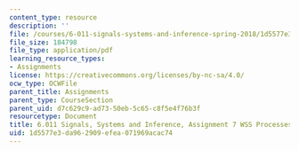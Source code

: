 ```yaml
---
content_type: resource
description: ''
file: /courses/6-011-signals-systems-and-inference-spring-2018/1d5577e3da962909efea071969acac74_MIT6_011S18ps7.pdf
file_size: 184798
file_type: application/pdf
learning_resource_types:
- Assignments
license: https://creativecommons.org/licenses/by-nc-sa/4.0/
ocw_type: OCWFile
parent_title: Assignments
parent_type: CourseSection
parent_uid: d7c629c9-ad73-50eb-5c65-c8f5e4f76b3f
resourcetype: Document
title: 6.011 Signals, Systems and Inference, Assignment 7 WSS Processes
uid: 1d5577e3-da96-2909-efea-071969acac74
---
```

